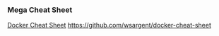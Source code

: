 ### Mega Cheat Sheet

[Docker Cheat Sheet](https://github.com/wsargent/docker-cheat-sheet) https://github.com/wsargent/docker-cheat-sheet

